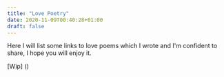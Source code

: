 ```yaml
---
title: "Love Poetry"
date: 2020-11-09T00:40:28+01:00
draft: false
---
```


Here I will list some links to love poems which I wrote and I'm confident to share, I hope you will enjoy it.

[Wip] ()